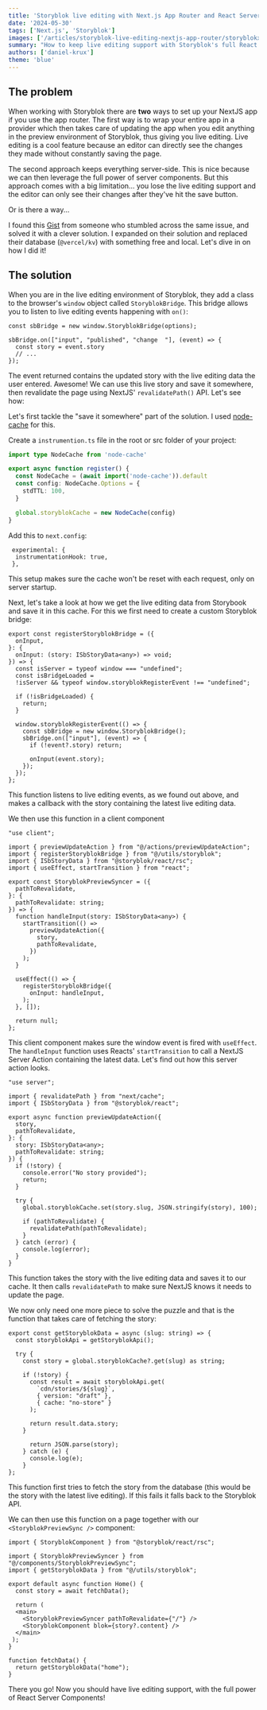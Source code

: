 ```yaml
---
title: 'Storyblok live editing with Next.js App Router and React Server Components'
date: '2024-05-30'
tags: ['Next.js', 'Storyblok']
images: ['/articles/storyblok-live-editing-nextjs-app-router/storyblokxnextjs.webp']
summary: "How to keep live editing support with Storyblok's full React Server Components approach for Next.js"
authors: ['daniel-krux']
theme: 'blue'
---
```


## The problem

When working with Storyblok there are **two** ways to set up your NextJS app if you use the app router. The first way is to wrap your entire app in a provider which then takes care of updating the app when you edit anything in the preview environment of Storyblok, thus giving you live editing. Live editing is a cool feature because an editor can directly see the changes they made without constantly saving the page.

The second approach keeps everything server-side. This is nice because we can then leverage the full power of server components. But this approach comes with a big limitation... you lose the live editing support and the editor can only see their changes after they've hit the save button.

Or is there a way...

I found this [Gist](https://gist.github.com/Ventanas95Dev/2683f50accac68369ef6bdc3fc62e392) from someone who stumbled across the same issue, and solved it with a clever solution. I expanded on their solution and replaced their database (`@vercel/kv`) with something free and local. Let's dive in on how I did it!

## The solution

When you are in the live editing environment of Storyblok, they add a class to the browser's `window` object called `StoryblokBridge`. This bridge allows you to listen to live editing events happening with `on()`:

```TS
const sbBridge = new window.StoryblokBridge(options);

sbBridge.on(["input", "published", "change  "], (event) => {
  const story = event.story
  // ...
});
```

The event returned contains the updated story with the live editing data the user entered. Awesome!
We can use this live story and save it somewhere, then revalidate the page using NextJS' `revalidatePath()` API. Let's see how:

Let's first tackle the "save it somewhere" part of the solution. I used [node-cache](https://github.com/node-cache/node-cache) for this.

Create a `instrumention.ts` file in the root or src folder of your project:

```ts
import type NodeCache from 'node-cache'

export async function register() {
  const NodeCache = (await import('node-cache')).default
  const config: NodeCache.Options = {
    stdTTL: 100,
  }

  global.storyblokCache = new NodeCache(config)
}
```

Add this to `next.config`:

```TS
 experimental: {
  instrumentationHook: true,
 },
```

This setup makes sure the cache won't be reset with each request, only on server startup.

Next, let's take a look at how we get the live editing data from Storybook and save it in this cache.
For this we first need to create a custom Storyblok bridge:

```TS
export const registerStoryblokBridge = ({
  onInput,
}: {
  onInput: (story: ISbStoryData<any>) => void;
}) => {
  const isServer = typeof window === "undefined";
  const isBridgeLoaded =
  !isServer && typeof window.storyblokRegisterEvent !== "undefined";

  if (!isBridgeLoaded) {
    return;
  }

  window.storyblokRegisterEvent(() => {
    const sbBridge = new window.StoryblokBridge();
    sbBridge.on(["input"], (event) => {
      if (!event?.story) return;

      onInput(event.story);
    });
  });
};
```

This function listens to live editing events, as we found out above, and makes a callback with the story containing the latest live editing data.

We then use this function in a client component

```TS
"use client";

import { previewUpdateAction } from "@/actions/previewUpdateAction";
import { registerStoryblokBridge } from "@/utils/storyblok";
import { ISbStoryData } from "@storyblok/react/rsc";
import { useEffect, startTransition } from "react";

export const StoryblokPreviewSyncer = ({
  pathToRevalidate,
}: {
  pathToRevalidate: string;
}) => {
  function handleInput(story: ISbStoryData<any>) {
    startTransition(() =>
      previewUpdateAction({
        story,
        pathToRevalidate,
      })
    );
  }

  useEffect(() => {
    registerStoryblokBridge({
      onInput: handleInput,
    );
  }, []);

  return null;
};

```

This client component makes sure the window event is fired with `useEffect`. The `handleInput` function uses Reacts' `startTransition` to call a NextJS Server Action containing the latest data. Let's find out how this server action looks.

```TS
"use server";

import { revalidatePath } from "next/cache";
import { ISbStoryData } from "@storyblok/react";

export async function previewUpdateAction({
  story,
  pathToRevalidate,
}: {
  story: ISbStoryData<any>;
  pathToRevalidate: string;
}) {
  if (!story) {
    console.error("No story provided");
    return;
  }

  try {
    global.storyblokCache.set(story.slug, JSON.stringify(story), 100);

    if (pathToRevalidate) {
      revalidatePath(pathToRevalidate);
    }
  } catch (error) {
    console.log(error);
  }
}
```

This function takes the story with the live editing data and saves it to our cache. It then calls `revalidatePath` to make sure NextJS knows it needs to update the page.

We now only need one more piece to solve the puzzle and that is the function that takes care of fetching the story:

```TS
export const getStoryblokData = async (slug: string) => {
  const storyblokApi = getStoryblokApi();

  try {
    const story = global.storyblokCache?.get(slug) as string;

    if (!story) {
      const result = await storyblokApi.get(
        `cdn/stories/${slug}`,
        { version: "draft" },
        { cache: "no-store" }
      );

      return result.data.story;
    }

      return JSON.parse(story);
    } catch (e) {
      console.log(e);
    }
};
```

This function first tries to fetch the story from the database (this would be the story with the latest live editing). If this fails it falls back to the Storyblok API.

We can then use this function on a page together with our `<StoryblokPreviewSync />` component:

```TS
import { StoryblokComponent } from "@storyblok/react/rsc";

import { StoryblokPreviewSyncer } from "@/components/StoryblokPreviewSync";
import { getStoryblokData } from "@/utils/storyblok";

export default async function Home() {
  const story = await fetchData();

  return (
  <main>
    <StoryblokPreviewSyncer pathToRevalidate={"/"} />
    <StoryblokComponent blok={story?.content} />
  </main>
 );
}

function fetchData() {
  return getStoryblokData("home");
}

```

There you go! Now you should have live editing support, with the full power of React Server Components!
